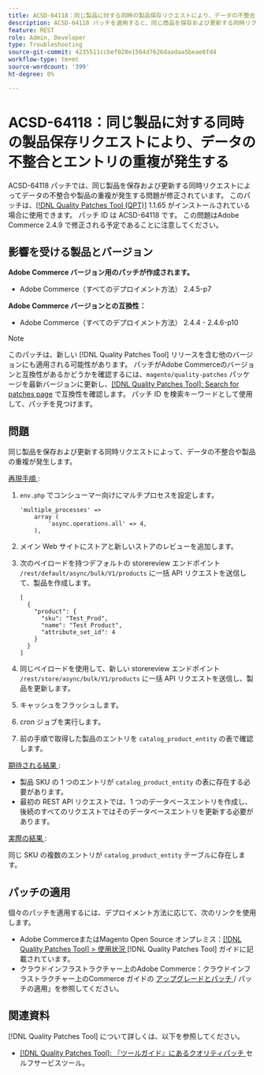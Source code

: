 ```yaml
---
title: ACSD-64118：同じ製品に対する同時の製品保存リクエストにより、データの不整合とエントリの重複が発生する
description: ACSD-64118 パッチを適用すると、同じ商品を保存および更新する同時リクエストによってデータの不整合や商品の重複が発生するAdobe Commerceの問題が修正されます。
feature: REST
role: Admin, Developer
type: Troubleshooting
source-git-commit: 4235511ccbef028e1564d7626daadaa5beae0fd4
workflow-type: tm+mt
source-wordcount: '399'
ht-degree: 0%

---
```



# ACSD-64118：同じ製品に対する同時の製品保存リクエストにより、データの不整合とエントリの重複が発生する

ACSD-64118 パッチでは、同じ製品を保存および更新する同時リクエストによってデータの不整合や製品の重複が発生する問題が修正されています。 このパッチは、[[!DNL Quality Patches Tool (QPT)]](/help/tools/quality-patches-tool/quality-patches-tool-to-self-serve-quality-patches.md) 1.1.65 がインストールされている場合に使用できます。 パッチ ID は ACSD-64118 です。 この問題はAdobe Commerce 2.4.9 で修正される予定であることに注意してください。

## 影響を受ける製品とバージョン

**Adobe Commerce バージョン用のパッチが作成されます。**

* Adobe Commerce（すべてのデプロイメント方法） 2.4.5-p7

**Adobe Commerce バージョンとの互換性：**

* Adobe Commerce（すべてのデプロイメント方法） 2.4.4 - 2.4.6-p10

>[!NOTE]
>
>このパッチは、新しい [!DNL Quality Patches Tool] リリースを含む他のバージョンにも適用される可能性があります。 パッチがAdobe Commerceのバージョンと互換性があるかどうかを確認するには、`magento/quality-patches` パッケージを最新バージョンに更新し、[[!DNL Quality Patches Tool]: Search for patches page](https://experienceleague.adobe.com/tools/commerce-quality-patches/index.html?lang=ja) で互換性を確認します。 パッチ ID を検索キーワードとして使用して、パッチを見つけます。

## 問題

同じ製品を保存および更新する同時リクエストによって、データの不整合や製品の重複が発生します。

<u> 再現手順 </u>:

1. `env.php` でコンシューマー向けにマルチプロセスを設定します。

   ```
   'multiple_processes' =>
       array (
           'async.operations.all' => 4,
       ),
   ```

1. メイン Web サイトにストアと新しいストアのレビューを追加します。
1. 次のペイロードを持つデフォルトの storereview エンドポイント `/rest/default/async/bulk/V1/products` に一括 API リクエストを送信して、製品を作成します。

   ```
   [
     {
       "product": {
         "sku": "Test_Prod",
         "name": "Test Product",
         "attribute_set_id": 4
       }
     }
   ]
   ```

1. 同じペイロードを使用して、新しい storereview エンドポイント `/rest/store/async/bulk/V1/products` に一括 API リクエストを送信し、製品を更新します。
1. キャッシュをフラッシュします。
1. cron ジョブを実行します。
1. 前の手順で取得した製品のエントリを `catalog_product_entity` の表で確認します。

<u> 期待される結果 </u>:

* 製品 SKU の 1 つのエントリが `catalog_product_entity` の表に存在する必要があります。
* 最初の REST API リクエストでは、1 つのデータベースエントリを作成し、後続のすべてのリクエストではそのデータベースエントリを更新する必要があります。

<u> 実際の結果 </u>:

同じ SKU の複数のエントリが `catalog_product_entity` テーブルに存在します。

## パッチの適用

個々のパッチを適用するには、デプロイメント方法に応じて、次のリンクを使用します。

* Adobe CommerceまたはMagento Open Source オンプレミス：[[!DNL Quality Patches Tool] > 使用状況 ](/help/tools/quality-patches-tool/usage.md) [!DNL Quality Patches Tool] ガイドに記載されています。
* クラウドインフラストラクチャー上のAdobe Commerce：クラウドインフラストラクチャー上のCommerce ガイドの [ アップグレードとパッチ ](https://experienceleague.adobe.com/docs/commerce-cloud-service/user-guide/develop/upgrade/apply-patches.html?lang=ja)/ パッチの適用」を参照してください。

## 関連資料

[!DNL Quality Patches Tool] について詳しくは、以下を参照してください。

* [[!DNL Quality Patches Tool]: 『ツールガイド』にあるクオリティパッチ ](/help/tools/quality-patches-tool/quality-patches-tool-to-self-serve-quality-patches.md) セルフサービスツール。
